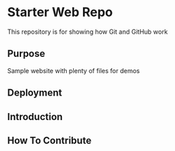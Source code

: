 # Starter Web Repo

This repository is for showing how Git and GitHub work

## Purpose

Sample website with plenty of files for demos

## Deployment

## Introduction

## How To Contribute